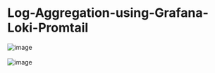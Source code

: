 # Log-Aggregation-using-Grafana-Loki-Promtail
![image](https://github.com/user-attachments/assets/744ddd49-65e5-4767-829b-dd8cba6f4d00)
<br></br>
![image](https://github.com/user-attachments/assets/ed0d1354-563a-42d7-af30-96ca1578b646)
